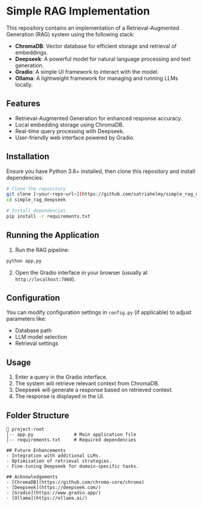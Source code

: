 # Simple RAG Implementation

This repository contains an implementation of a Retrieval-Augmented Generation (RAG) system using the following stack:

- **ChromaDB**: Vector database for efficient storage and retrieval of embeddings.
- **Deepseek**: A powerful model for natural language processing and text generation.
- **Gradio**: A simple UI framework to interact with the model.
- **Ollama**: A lightweight framework for managing and running LLMs locally.

## Features
- Retrieval-Augmented Generation for enhanced response accuracy.
- Local embedding storage using ChromaDB.
- Real-time query processing with Deepseek.
- User-friendly web interface powered by Gradio.

## Installation
Ensure you have Python 3.8+ installed, then clone this repository and install dependencies:

```bash
# Clone the repository
git clone [<your-repo-url>](https://github.com/satriahelmy/simple_rag_deepseek.git)
cd simple_rag_deepseek

# Install dependencies
pip install -r requirements.txt
```

## Running the Application

1. Run the RAG pipeline:
```bash
python app.py
```

2. Open the Gradio interface in your browser (usually at `http://localhost:7860`).

## Configuration
You can modify configuration settings in `config.py` (if applicable) to adjust parameters like:
- Database path
- LLM model selection
- Retrieval settings

## Usage
1. Enter a query in the Gradio interface.
2. The system will retrieve relevant context from ChromaDB.
3. Deepseek will generate a response based on retrieved context.
4. The response is displayed in the UI.

## Folder Structure
```
📂 project-root
│-- app.py               # Main application file
│-- requirements.txt     # Required dependencies

## Future Enhancements
- Integration with additional LLMs.
- Optimization of retrieval strategies.
- Fine-tuning Deepseek for domain-specific tasks.

## Acknowledgements
- [ChromaDB](https://github.com/chroma-core/chroma)
- [Deepseek](https://deepseek.com/)
- [Gradio](https://www.gradio.app/)
- [Ollama](https://ollama.ai/)

